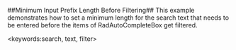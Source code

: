 ##Minimum Input Prefix Length Before Filtering##
This example demonstrates how to set a minimum length for the search text that needs to be entered before the items of RadAutoCompleteBox get filtered.

<keywords:search, text, filter>